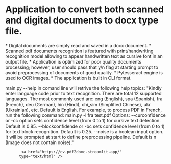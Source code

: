  <h1> Application to convert both scanned and digital documents to docx type file. </h1>
* Digital documents are simply read and saved in a docx document.
* Scanned pdf documents recognition is featured with print/handwriting recognition model allowing to appear handwritten text as cursive font in an output file.
* Application is optimized for poor quality documents processing; however, user should pass that y/n flag at starting prompt to avoid preprocessing of documents of good quality.
* Pytesseract engine is used to OCR images.
* The application is built in CLI format.

main.py --help in comand line will retrive the following help topics:
        "Kindly enter language code prior to text recognition. There are total 12 supported languages.
        The most commonly used are: eng (English), spa (Spanish), fra (French),
        deu (German), hin (Hindi), chi_sim (Simplified Chinese), ukr (Ukrainian), etc.
        Default is English.
        For example, to process PDF in French, run the following command:
        main.py -l fra test.pdf
        Options:
        --curconfidence or -cc option sets confidence level (from 0 to 1) for cursive text detection.
        Default is 0.85.
        --blockconfidende or -bc sets confidence level (from 0 to 1) for text block recognition.
        Default is 0.25.
        --noise is a boolean input option. It will be prompted at start to define preprocessing pipeline.
        Default is n (Image does not contain noise)."

    
           <a href="https://cv-pdf2doxc.streamlit.app/"
          type="text/html" />
  
